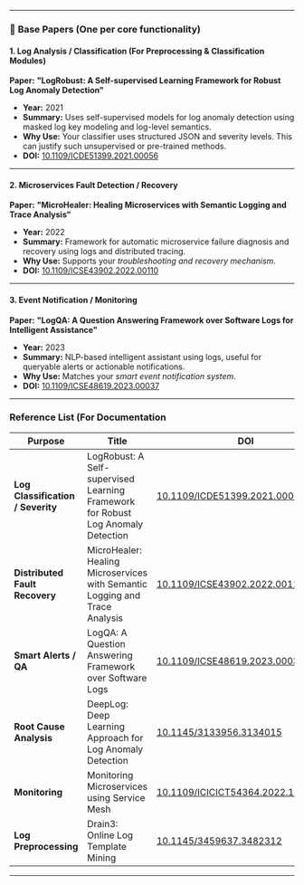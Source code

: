 
---

### 🔹 **Base Papers (One per core functionality)**

#### 1. **Log Analysis / Classification** (For Preprocessing & Classification Modules)

**Paper:**
**"LogRobust: A Self-supervised Learning Framework for Robust Log Anomaly Detection"**

* **Year:** 2021
* **Summary:** Uses self-supervised models for log anomaly detection using masked log key modeling and log-level semantics.
* **Why Use:** Your classifier uses structured JSON and severity levels. This can justify such unsupervised or pre-trained methods.
* **DOI:** [10.1109/ICDE51399.2021.00056](https://doi.org/10.1109/ICDE51399.2021.00056)

---

#### 2. **Microservices Fault Detection / Recovery**

**Paper:**
**"MicroHealer: Healing Microservices with Semantic Logging and Trace Analysis"**

* **Year:** 2022
* **Summary:** Framework for automatic microservice failure diagnosis and recovery using logs and distributed tracing.
* **Why Use:** Supports your *troubleshooting and recovery mechanism*.
* **DOI:** [10.1109/ICSE43902.2022.00110](https://doi.org/10.1109/ICSE43902.2022.00110)

---

#### 3. **Event Notification / Monitoring**

**Paper:**
**"LogQA: A Question Answering Framework over Software Logs for Intelligent Assistance"**

* **Year:** 2023
* **Summary:** NLP-based intelligent assistant using logs, useful for queryable alerts or actionable notifications.
* **Why Use:** Matches your *smart event notification system*.
* **DOI:** [10.1109/ICSE48619.2023.00037](https://doi.org/10.1109/ICSE48619.2023.00037)

---

### Reference List (For Documentation

| Purpose                           | Title                                                                            | DOI                                                                                      |
| --------------------------------- | -------------------------------------------------------------------------------- | ---------------------------------------------------------------------------------------- |
| **Log Classification / Severity** | LogRobust: A Self-supervised Learning Framework for Robust Log Anomaly Detection | [10.1109/ICDE51399.2021.00056](https://doi.org/10.1109/ICDE51399.2021.00056)             |
| **Distributed Fault Recovery**    | MicroHealer: Healing Microservices with Semantic Logging and Trace Analysis      | [10.1109/ICSE43902.2022.00110](https://doi.org/10.1109/ICSE43902.2022.00110)             |
| **Smart Alerts / QA**             | LogQA: A Question Answering Framework over Software Logs                         | [10.1109/ICSE48619.2023.00037](https://doi.org/10.1109/ICSE48619.2023.00037)             |
| **Root Cause Analysis**           | DeepLog: Deep Learning Approach for Log Anomaly Detection                        | [10.1145/3133956.3134015](https://doi.org/10.1145/3133956.3134015)                       |
| **Monitoring**                    | Monitoring Microservices using Service Mesh                                      | [10.1109/ICICICT54364.2022.10201113](https://doi.org/10.1109/ICICICT54364.2022.10201113) |
| **Log Preprocessing**             | Drain3: Online Log Template Mining                                               | [10.1145/3459637.3482312](https://doi.org/10.1145/3459637.3482312)                       |

---

